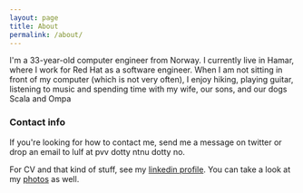 ```yaml
---
layout: page
title: About
permalink: /about/
---
```


I'm a 33-year-old computer engineer from Norway. I currently live in Hamar, where I work for Red Hat as a software engineer. When I am not sitting in front of my computer (which is not very often), I enjoy hiking, playing guitar, listening to music and spending time with my wife, our sons, and our dogs Scala and Ompa

### Contact info
If you're looking for how to contact me, send me a message on twitter or drop an email to lulf at pvv dotty ntnu dotty no.

For CV and that kind of stuff, see my [linkedin
profile](http://www.linkedin.com/pub/ulf-lilleengen/4b/38/aab). You can take a
look at my [photos](http://www.flickr.com/photos/lulf) as well.
